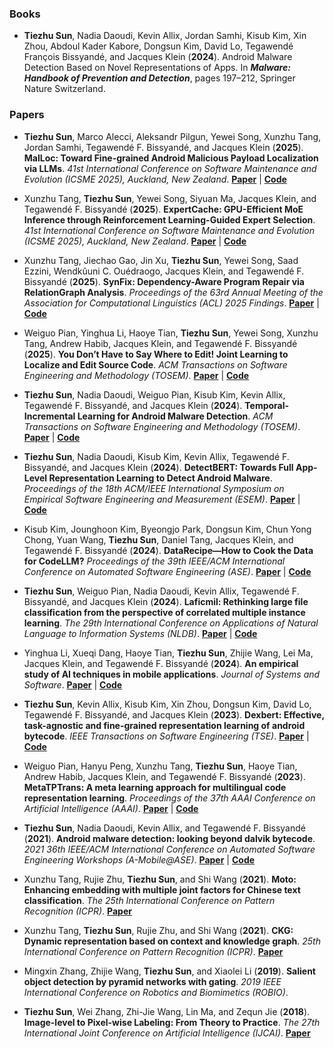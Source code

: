 ### Books
- **Tiezhu Sun**, Nadia Daoudi, Kevin Allix, Jordan Samhi, Kisub Kim, Xin Zhou, Abdoul Kader Kabore, Dongsun Kim, David Lo, Tegawendé François Bissyandé, and Jacques Klein (**2024**). Android Malware Detection Based on Novel Representations of Apps. In <strong>*Malware: Handbook of Prevention and Detection*</strong>, pages 197–212, Springer Nature Switzerland.

### Papers
- **Tiezhu Sun**, Marco Alecci, Aleksandr Pilgun, Yewei Song, Xunzhu Tang, Jordan Samhi, Tegawendé F. Bissyandé, and Jacques Klein (**2025**). **MalLoc: Toward Fine-grained Android Malicious Payload Localization via LLMs**. *41st International Conference on Software Maintenance and Evolution (ICSME 2025), Auckland, New Zealand*. [**Paper**](#) | [**Code**](https://github.com/Trustworthy-Software/MalLoc)

- Xunzhu Tang, **Tiezhu Sun**, Yewei Song, Siyuan Ma, Jacques Klein, and Tegawendé F. Bissyandé (**2025**). **ExpertCache: GPU-Efficient MoE Inference through Reinforcement Learning-Guided Expert Selection**. *41st International Conference on Software Maintenance and Evolution (ICSME 2025), Auckland, New Zealand*. [**Paper**](#) | [**Code**](#)

- Xunzhu Tang, Jiechao Gao, Jin Xu, **Tiezhu Sun**, Yewei Song, Saad Ezzini, Wendkûuni C. Ouédraogo, Jacques Klein, and Tegawendé F. Bissyandé (**2025**). **SynFix: Dependency-Aware Program Repair via RelationGraph Analysis**. *Proceedings of the 63rd Annual Meeting of the Association for Computational Linguistics (ACL) 2025 Findings*. [**Paper**](#) | [**Code**](#)

- Weiguo Pian, Yinghua Li, Haoye Tian, **Tiezhu Sun**, Yewei Song, Xunzhu Tang, Andrew Habib, Jacques Klein, and Tegawendé F. Bissyandé (**2025**). **You Don’t Have to Say Where to Edit! Joint Learning to Localize and Edit Source Code**. *ACM Transactions on Software Engineering and Methodology (TOSEM)*. [**Paper**](https://dl.acm.org/doi/pdf/10.1145/3712187) | [**Code**](https://github.com/weiguoPian/Code_Edit_Joint_Learning)

- **Tiezhu Sun**, Nadia Daoudi, Weiguo Pian, Kisub Kim, Kevin Allix, Tegawendé F. Bissyandé, and Jacques Klein (**2024**). **Temporal-Incremental Learning for Android Malware Detection**. *ACM Transactions on Software Engineering and Methodology (TOSEM)*. [**Paper**](https://dl.acm.org/doi/pdf/10.1145/3702990) | [**Code**](https://github.com/Trustworthy-Software/TIML)

- **Tiezhu Sun**, Nadia Daoudi, Kisub Kim, Kevin Allix, Tegawendé F. Bissyandé, and Jacques Klein (**2024**). **DetectBERT: Towards Full App-Level Representation Learning to Detect Android Malware**. *Proceedings of the 18th ACM/IEEE International Symposium on Empirical Software Engineering and Measurement (ESEM)*. [**Paper**](https://dl.acm.org/doi/pdf/10.1145/3674805.3690745) | [**Code**](https://github.com/Trustworthy-Software/DetectBERT)

- Kisub Kim, Jounghoon Kim, Byeongjo Park, Dongsun Kim, Chun Yong Chong, Yuan Wang, **Tiezhu Sun**, Daniel Tang, Jacques Klein, and Tegawendé F. Bissyandé (**2024**). **DataRecipe—How to Cook the Data for CodeLLM?** *Proceedings of the 39th IEEE/ACM International Conference on Automated Software Engineering (ASE)*. [**Paper**](https://orbilu.uni.lu/bitstream/10993/62495/1/DataRecipe.pdf) | [**Code**](https://figshare.com/s/4c79642b98adc74f3234)

- **Tiezhu Sun**, Weiguo Pian, Nadia Daoudi, Kevin Allix, Tegawendé F. Bissyandé, and Jacques Klein (**2024**). **Laficmil: Rethinking large file classification from the perspective of correlated multiple instance learning**. *The 29th International Conference on Applications of Natural Language to Information Systems (NLDB)*. [**Paper**](https://arxiv.org/pdf/2308.01413) | [**Code**](https://github.com/Trustworthy-Software/LaFiCMIL)

- Yinghua Li, Xueqi Dang, Haoye Tian, **Tiezhu Sun**, Zhijie Wang, Lei Ma, Jacques Klein, and Tegawendé F. Bissyandé (**2024**). **An empirical study of AI techniques in mobile applications**. *Journal of Systems and Software*. [**Paper**](https://orbilu.uni.lu/bitstream/10993/62417/1/2024_JSS_AIApp.pdf) | [**Code**](https://zenodo.org/records/12205325)

- **Tiezhu Sun**, Kevin Allix, Kisub Kim, Xin Zhou, Dongsun Kim, David Lo, Tegawendé F. Bissyandé, and Jacques Klein (**2023**). **Dexbert: Effective, task-agnostic and fine-grained representation learning of android bytecode**. *IEEE Transactions on Software Engineering (TSE)*. [**Paper**](https://ieeexplore.ieee.org/iel7/32/10286436/10237047.pdf) | [**Code**](https://github.com/Trustworthy-Software/DexBERT)

- Weiguo Pian, Hanyu Peng, Xunzhu Tang, **Tiezhu Sun**, Haoye Tian, Andrew Habib, Jacques Klein, and Tegawendé F. Bissyandé (**2023**). **MetaTPTrans: A meta learning approach for multilingual code representation learning**. *Proceedings of the 37th AAAI Conference on Artificial Intelligence (AAAI)*. [**Paper**](https://ojs.aaai.org/index.php/AAAI/article/download/25654/25426) | [**Code**](https://github.com/weiguoPian/MetaTPTrans)

- **Tiezhu Sun**, Nadia Daoudi, Kevin Allix, and Tegawendé F. Bissyandé (**2021**). **Android malware detection: looking beyond dalvik bytecode**. *2021 36th IEEE/ACM International Conference on Automated Software Engineering Workshops (A-Mobile@ASE)*. [**Paper**](https://orbilu.uni.lu/bitstream/10993/48892/1/2021200114.pdf) | [**Code**](https://github.com/Trustworthy-Software/Looking-beyond-Dalvik-Bytecode)

- Xunzhu Tang, Rujie Zhu, **Tiezhu Sun**, and Shi Wang (**2021**). **Moto: Enhancing embedding with multiple joint factors for Chinese text classification**. *The 25th International Conference on Pattern Recognition (ICPR)*. [**Paper**](https://arxiv.org/pdf/2212.08105)

- Xunzhu Tang, **Tiezhu Sun**, Rujie Zhu, and Shi Wang (**2021**). **CKG: Dynamic representation based on context and knowledge graph**. *25th International Conference on Pattern Recognition (ICPR)*. [**Paper**](https://arxiv.org/pdf/2212.04909)

- Mingxin Zhang, Zhijie Wang, **Tiezhu Sun**, and Xiaolei Li (**2019**). **Salient object detection by pyramid networks with gating**. *2019 IEEE International Conference on Robotics and Biomimetics (ROBIO)*.

- **Tiezhu Sun**, Wei Zhang, Zhi-Jie Wang, Lin Ma, and Zequn Jie (**2018**). **Image-level to Pixel-wise Labeling: From Theory to Practice**. *The 27th International Joint Conference on Artificial Intelligence (IJCAI)*. [**Paper**](https://forestlinma.com/welcome_files/Tiezhu_Sun_Image-leve_to_Pixel-wise_Labeling_via_IJCAI_2018.pdf)
